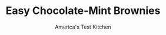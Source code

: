 ---
layout: ../../layouts/MarkdownPostLayout.astro
title: Easy Chocolate-Mint Brownies
author: America's Test Kitchen
pubDate: 2023-03-15
description: "Our easy mixing method opened the door for some exciting variations."
image_url: https://res.cloudinary.com/hksqkdlah/image/upload/ar_1:1,c_fill,dpr_2.0,f_auto,fl_lossy.progressive.strip_profile,g_faces:auto,q_auto:low,w_344/39487_sfs-chocolate-mint-brownies-5
tags: ["Desserts or Baked Goods","Chocolate","Brownies & Bars"]
calories: 5136
protein: 2
carbohydrates: 30
fats: 9
fiber: 1
ingredients: ["1/2 cup plus 2 tablespoons boiling, water","2 ounces, unsweetened chocolate, chopped fine","1/3 cup (1 ounce), Dutch-processed cocoa powder","2 1/2 cups (17 1/2 ounces), sugar","1/2 cup plus 2 tablespoons, vegetable oil","2 , large egg plus 2 large yolks","4 tablespoons, unsalted butter, melted","2 teaspoons, vanilla extract","1 3/4 cups (8 3/4 ounces), all-purpose flour","3/4 teaspoon, salt","6 ounces, Andes Mints, cut into ½-inch pieces"]
serves: 24
time: "1 hour, plus 2½ hours cooling"
instructions: ["Adjust oven rack to lowest position and heat oven to 350 degrees. Make foil sling for 13 by 9-inch baking pan by folding 2 long sheets of aluminum foil; first sheet should be 13 inches wide and second sheet should be 9 inches wide. Lay sheets of foil in pan perpendicular to each other, with extra foil hanging over edges of pan. Push foil into corners and up sides of pan, smoothing foil flush to pan. Spray foil with vegetable oil spray.","Whisk boiling water, chocolate, and cocoa in large bowl until chocolate is melted. Whisk in sugar, oil, eggs and yolks, melted butter, and vanilla until combined. Gently whisk in flour and salt until just incorporated. Fold 4 ounces mints into batter.","Transfer batter to prepared pan. Scatter remaining 2 ounces mints over top of batter. Bake until toothpick inserted in center comes out with few moist crumbs attached, 30 to 35 minutes, rotating pan halfway through baking. Transfer pan to wire rack and let cool for 1½ hours.","Using foil overhang, lift brownies out of pan. Return brownies to wire rack and let cool completely, about 1 hour. Cut into 2-inch squares and serve."]
nutrition: ["100 mg Potassium, K","42 mg Phosphorus, P","22 mg Calcium, Ca","2 mg Iron, Fe","20 mg Magnesium, Mg","82 mg Sodium, Na","9 g Total lipid (fat)","5 g Fatty acids, total monounsaturated","1 g Fatty acids, total polyunsaturated","20 mg Cholesterol","2 g Fatty acids, total saturated","1 g Fiber, total dietary","15 µg Folic acid","13 µg Folate, food","20 g Sugars, total","17 g Water","30 g Carbohydrate, by difference","40 µg Folate, DFE","2 g Protein","1 mg Vitamin E (alpha-tocopherol)","37 µg Vitamin A, RAE","214 kcal Energy","20 g Sugars, added","5136 calories"]
notes: "For an accurate measurement of boiling water, bring a full kettle of water to a boil and then measure out the desired amount."
---